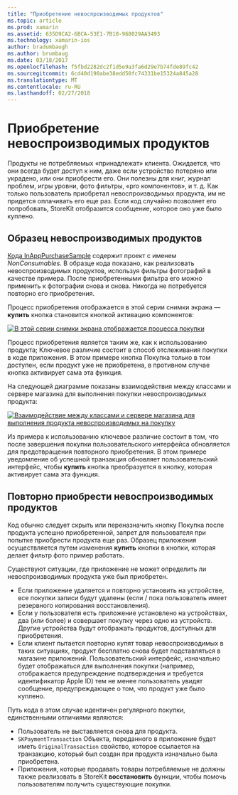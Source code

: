 ```yaml
---
title: "Приобретение невоспроизводимых продуктов"
ms.topic: article
ms.prod: xamarin
ms.assetid: 635D9CA2-6BCA-53E1-7B10-968029AA3493
ms.technology: xamarin-ios
author: bradumbaugh
ms.author: brumbaug
ms.date: 03/18/2017
ms.openlocfilehash: f5fbd2282dc2f1d5e9a3fa6d29e7b74fde89fc42
ms.sourcegitcommit: 6cd40d190abe38edd50fc74331be15324a845a28
ms.translationtype: MT
ms.contentlocale: ru-RU
ms.lasthandoff: 02/27/2018
---
```

# <a name="purchasing-non-consumable-products"></a>Приобретение невоспроизводимых продуктов

Продукты не потребляемых «принадлежат» клиента. Ожидается, что они всегда будет доступ к ним, даже если устройство потеряно или украдено, или они приобрести его. Они полезны для книг, журнал проблем, игры уровни, фото фильтры, «pro компонентов», и т. д. Как только пользователь приобретал невоспроизводимых продукта, им не придется оплачивать его еще раз. Если код случайно позволяет его попробовать, StoreKit отобразится сообщение, которое оно уже было куплено.

## <a name="non-consumable-products-sample"></a>Образец невоспроизводимых продуктов

[Кода InAppPurchaseSample](https://developer.xamarin.com/samples/monotouch/StoreKit/) содержит проект с именем *NonConsumables*. В образце кода показано, как реализовать невоспроизводимых продуктов, используя фильтры фотографий в качестве примера. После приобретенными фильтра его можно применить к фотографии снова и снова. Никогда не потребуется повторно его приобретения.   
   
   
   
 Процесс приобретения отображается в этой серии снимки экрана — **купить** кнопка становится кнопкой активацию компонентов:   
   
   
   
 [ ![](purchasing-non-consumable-products-images/image34.png "В этой серии снимки экрана отображается процесса покупки")](purchasing-non-consumable-products-images/image34.png)   
   
   
   
 Процесс приобретения является таким же, как к использованию продукта; Ключевое различие состоит в способ отслеживания покупки в коде приложения. В этом примере кнопка Покупка только в том доступен, если продукт уже не приобретена, в противном случае кнопка активирует сама эта функция.   
   
   
   

На следующей диаграмме показаны взаимодействия между классами и сервере магазина для выполнения покупки невоспроизводимых продукта:   
   
   
   
 [ ![](purchasing-non-consumable-products-images/image35.png "Взаимодействие между классами и сервере магазина для выполнения продукта невоспроизводимых на покупку")](purchasing-non-consumable-products-images/image35.png)   
   
   
   
 Из примера к использованию ключевое различие состоит в том, что после завершения покупки пользовательского интерфейса обновляется для предотвращения повторного приобретения. В этом примере уведомление об успешной транзакция обновляет пользовательский интерфейс, чтобы **купить** кнопка преобразуется в кнопку, которая активирует сама эта функция.

## <a name="re-purchasing-non-consumable-products"></a>Повторно приобрести невоспроизводимых продуктов

Код обычно следует скрыть или переназначить кнопку Покупка после продукта успешно приобретенной, запрет для пользователя при попытке приобрести продукта еще раз. Образец приложения осуществляется путем изменения **купить** кнопки в кнопки, которая делает фильтр фото пример работать.   
   
   
   
 Существуют ситуации, где приложение не может определить ли невоспроизводимых продукта уже был приобретен.

-  Если приложение удаляется и повторно установить на устройстве, все покупки записи будут удалены (если / пока пользователь имеет резервного копирования восстановления). 
-  Если у пользователя есть приложение установлено на устройствах, два (или более) и совершает покупку через одно из устройств. Другие устройства будут отображать продуктов, доступных для приобретения. 
-  Если клиент пытается повторно купят товар невоспроизводимых в таких ситуациях, продукт бесплатно снова будет подставляться в магазине приложений. Пользовательский интерфейс, изначально будет отображаться для выполнения покупки (например, отображается предупреждение подтверждения и требуется идентификатор Apple ID) тем не менее пользователь увидят сообщение, предупреждающее о том, что продукт уже было куплено.  
   
   
   
 Путь кода в этом случае идентичен регулярного покупки, единственными отличиями являются:

-  Пользователь не выставляется снова для продукта.
-  `SKPaymentTransaction` Объекта, переданного в приложение будет иметь `OriginalTransaction` свойство, которое ссылается на транзакцию, который был создан при продукта изначально была приобретена. 
-  Приложения, которые продавать товары потребляемые не должны также реализовать в StoreKit **восстановить** функции, чтобы помочь пользователям получить существующие покупки. 
